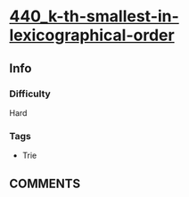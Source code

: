 # [440_k-th-smallest-in-lexicographical-order](https://leetcode.com/problems/k-th-smallest-in-lexicographical-order)

## Info

### Difficulty

Hard

### Tags

- Trie

## __COMMENTS__

> 

